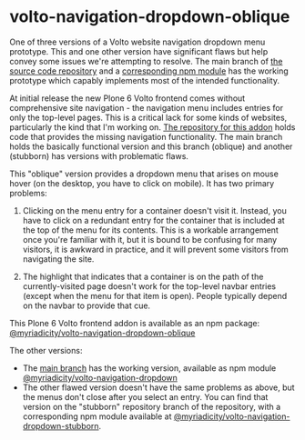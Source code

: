 # volto-navigation-dropdown-oblique

One of three versions of a Volto website navigation dropdown menu
prototype. This and one other version have significant flaws but help
convey some issues we're attempting to resolve. The main branch of [the
source code
repository](https://github.com/kenmanheimer/volto-navigation-dropdown) and
a [corresponding npm module](https://www.npmjs.com/package/@myriadicity/volto-navigation-dropdown) has
the working prototype which capably implements most of the intended
functionality.

At initial release the new Plone 6 Volto frontend comes without
comprehensive site navigation - the navigation menu includes entries for
only the top-level pages. This is a critical lack for some kinds of
websites, particularly the kind that I'm working on. [The repository for
this addon](https://github.com/kenmanheimer/volto-navigation-dropdown)
holds code that provides the missing navigation functionality. The main
branch holds the basically functional version and this branch (oblique) and
another (stubborn) has versions with problematic flaws.

This "oblique" version provides a dropdown menu that arises on mouse hover (on the desktop, you have to click on mobile). It has two primary problems:

1. Clicking on the menu entry for a container doesn't visit it. Instead,
   you have to click on a redundant entry for the container that is included
   at the top of the menu for its contents. This is a workable arrangement
   once you're familiar with it, but it is bound to be confusing for many
   visitors, it is awkward in practice, and it will prevent some visitors
   from navigating the site.

2. The highlight that indicates that a container is on the path of the
   currently-visited page doesn't work for the top-level navbar entries
   (except when the menu for that item is open). People typically depend on the
   navbar to provide that cue.

This Plone 6 Volto frontend addon is available as an npm package: [@myriadicity/volto-navigation-dropdown-oblique](https://www.npmjs.com/package/@myriadicity/volto-navigation-dropdown-oblique)

The other versions:

* The [main
  branch](https://github.com/kenmanheimer/volto-navigation-dropdown) has
  the working version, available as npm module
  [@myriadicity/volto-navigation-dropdown](https://www.npmjs.com/package/@myriadicity/volto-navigation-dropdown)
* The other flawed version doesn't have the same problems as above, but
  the menus don't close after you select an entry. You can find that
  version on the "stubborn" repository branch of the repository, with
  a corresponding npm module available at
  [@myriadicity/volto-navigation-dropdown-stubborn](https://www.npmjs.com/package/@myriadicity/volto-navigation-dropdown-stubborn). 

